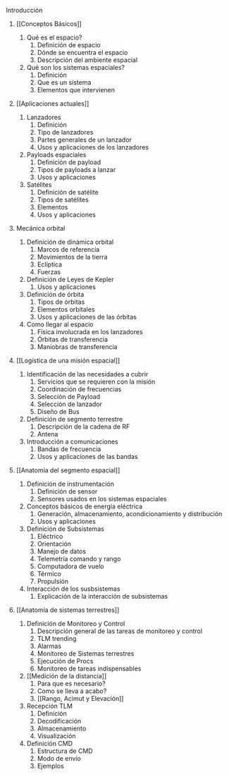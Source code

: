 Introducción
1. [[Conceptos Básicos]]
	1. Qué es el espacio?
		1. Definición de espacio
		2. Dónde se encuentra el espacio
		3. Descripción del ambiente espacial
	2. Qué son los sistemas espaciales?
		1. Definición
		2. Que es un sistema
		3. Elementos que intervienen

2. [[Aplicaciones actuales]]
	1. Lanzadores
		1. Definición
		2. Tipo de lanzadores
		3. Partes generales de un lanzador
		4. Usos y aplicaciones de los lanzadores
	2. Payloads espaciales
		1. Definición de payload
		2. Tipos de payloads a lanzar
		3. Usos y aplicaciones
	3. Satélites
		1. Definición de satélite
		2. Tipos de satélites
		3. Elementos
		4. Usos y aplicaciones

3. Mecánica orbital
	1. Definición de dinámica orbital
		1. Marcos de referencia
		2. Movimientos de la tierra
		3. Eclíptica
		4. Fuerzas
	2. Definición de Leyes de Kepler
		1. Usos y aplicaciones
	3. Definición de órbita
		1. Tipos de órbitas
		2. Elementos orbitales
		3. Usos y aplicaciones de las órbitas
	4. Como llegar al espacio
		1. Física involucrada en los lanzadores
		2. Órbitas de transferencia
		3. Maniobras de transferencia

4. [[Logística de una misión espacial]]
	1. Identificación de las necesidades a cubrir
		1. Servicios que se requieren con la misión
		2. Coordinación de frecuencias
		3. Selección de Payload
		4. Selección de lanzador
		5. Diseño de Bus 
	2. Definición de segmento terrestre
		1. Descripción de la cadena de RF
		2. Antena
	3. Introducción a comunicaciones
		1. Bandas de frecuencia
		2. Usos y aplicaciones de las bandas

5. [[Anatomía del segmento espacial]]
	1. Definición de instrumentación
		1. Definición de sensor
		2. Sensores usados en los sistemas espaciales
	2. Conceptos básicos de energía eléctrica
		1. Generación, almacenamiento, acondicionamiento y distribución
		2. Usos y aplicaciones
	3. Definición de Subsistemas
		1. Eléctrico
		2. Orientación
		3. Manejo de datos
		4. Telemetría comando y rango
		5. Computadora de vuelo
		6. Térmico
		7. Propulsión
	4. Interacción de los susbsistemas
		1. Explicación de la interacción de subsistemas

6. [[Anatomía de sistemas terrestres]]
	1. Definición de Monitoreo y Control
		1. Descripción general de las tareas de monitoreo y control
		2. TLM trending
		3. Alarmas
		4. Monitoreo de Sistemas terrestres 
		5. Ejecución de Procs
		6. Monitoreo de tareas indispensables
	2. [[Medición de la distancia]]
		1. Para que es necesario?
		2. Como se lleva a acabo?
		3. [[Rango, Acimut y Elevación]]
	3. Recepción TLM
		1. Definición 
		2. Decodificación 
		3. Almacenamiento
		4. Visualización
	4. Definición CMD
		1. Estructura de CMD
		2. Modo de envío
		3. Ejemplos 
	

